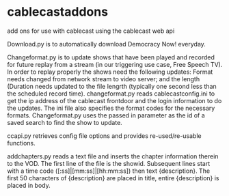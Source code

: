 # cablecastaddons
add ons for use with cablecast using the cablecast web api

Download.py is to automatically download Democracy Now! everyday.

Changeformat.py is to update shows that have been played and recorded for future replay from a stream (in our triggering use case, Free Speech TV).  In order to replay properly the shows need the following updates:  Format needs changed from network stream to video server; and the length (Duration needs updated to the file lengrth (typically one second less than the scheduled record time).  changeformat.py reads cablecastconfig.ini to get the ip address of the cablecast frontdoor and the login information to do the updates.  The ini file also specifies the format codes for the necessary formats.  Changeformat.py uses the passed in parameter as the id of a saved search to find the show to update.

ccapi.py retrieves config file options and provides re-used/re-usable functions.

addchapters.py reads a text file and inserts the chapter information therein to the VOD.  The first line of the file is the showid.  Subsequent lines start with a time code ([:ss]|[mm:ss]|[hh:mm:ss]) then text {description}.  The first 50 characters of {description} are placed in title, entire {description} is placed in body.
